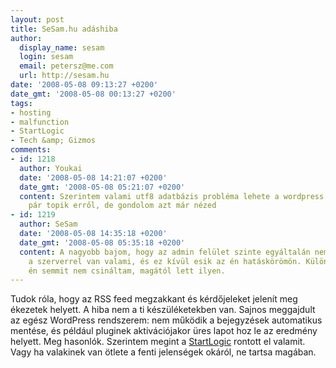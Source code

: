 ```yaml
---
layout: post
title: SeSam.hu adáshiba
author:
  display_name: sesam
  login: sesam
  email: petersz@me.com
  url: http://sesam.hu
date: '2008-05-08 09:13:27 +0200'
date_gmt: '2008-05-08 00:13:27 +0200'
tags:
- hosting
- malfunction
- StartLogic
- Tech &amp; Gizmos
comments:
- id: 1218
  author: Youkai
  date: '2008-05-08 14:21:07 +0200'
  date_gmt: '2008-05-08 05:21:07 +0200'
  content: Szerintem valami utf8 adatbázis probléma lehete a wordpress.org-on van
    pár topik erről, de gondolom azt már nézed
- id: 1219
  author: SeSam
  date: '2008-05-08 14:35:18 +0200'
  date_gmt: '2008-05-08 05:35:18 +0200'
  content: A nagyobb bajom, hogy az admin felület szinte egyáltalán nem működik. Szerintem
    a szerverrel van valami, és ez kívül esik az én hatáskörömön. Különösen, hogy
    én semmit nem csináltam, magától lett ilyen.
---
```


Tudok róla, hogy az RSS feed megzakkant és kérdőjeleket jelenít meg ékezetek helyett. A hiba nem a ti készüléketekben van. Sajnos meggajdult az egész WordPress rendszerem: nem működik a bejegyzések automatikus mentése, és például pluginek aktivációjakor üres lapot hoz le az eredmény helyett. Meg hasonlók. Szerintem megint a [StartLogic](http://www.startlogic.com) rontott el valamit. Vagy ha valakinek van ötlete a fenti jelenségek okáról, ne tartsa magában.
